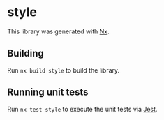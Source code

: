 # style

This library was generated with [Nx](https://nx.dev).

## Building

Run `nx build style` to build the library.

## Running unit tests

Run `nx test style` to execute the unit tests via [Jest](https://jestjs.io).
